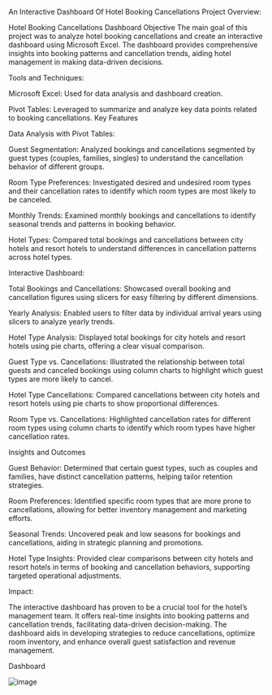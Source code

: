 An Interactive Dashboard Of Hotel Booking Cancellations Project Overview: 

Hotel Booking Cancellations Dashboard Objective The main goal of this project was to analyze hotel booking cancellations and create an interactive dashboard using Microsoft Excel. The dashboard provides comprehensive insights into booking patterns and cancellation trends, aiding hotel management in making data-driven decisions.

Tools and Techniques:


Microsoft Excel: Used for data analysis and dashboard creation.

 Pivot Tables: Leveraged to summarize and analyze key data points related to booking cancellations. 
Key Features 

Data Analysis with Pivot Tables:

Guest Segmentation: Analyzed bookings and cancellations segmented by guest types (couples, families, singles) to understand the cancellation behavior of different groups. 

Room Type Preferences: Investigated desired and undesired room types and their cancellation rates to identify which room types are most likely to be canceled.

 Monthly Trends: Examined monthly bookings and cancellations to identify seasonal trends and patterns in booking behavior.

 Hotel Types: Compared total bookings and cancellations between city hotels and resort hotels to understand differences in cancellation patterns across hotel types. 


Interactive Dashboard:

Total Bookings and Cancellations: Showcased overall booking and cancellation figures using slicers for easy filtering by different dimensions.

 Yearly Analysis: Enabled users to filter data by individual arrival years using slicers to analyze yearly trends. 
 
 Hotel Type Analysis: Displayed total bookings for city hotels and resort hotels using pie charts, offering a clear visual comparison.

 Guest Type vs. Cancellations: Illustrated the relationship between total guests and canceled bookings using column charts to highlight which guest types are more likely to cancel. 

Hotel Type Cancellations: Compared cancellations between city hotels and resort hotels using pie charts to show proportional differences.

 Room Type vs. Cancellations: Highlighted cancellation rates for different room types using column charts to identify which room types have higher cancellation rates.

 Insights and Outcomes 

Guest Behavior: Determined that certain guest types, such as couples and families, have distinct cancellation patterns, helping tailor retention strategies.

 Room Preferences: Identified specific room types that are more prone to cancellations, allowing for better inventory management and marketing efforts. 

Seasonal Trends: Uncovered peak and low seasons for bookings and cancellations, aiding in strategic planning and promotions. 

Hotel Type Insights: Provided clear comparisons between city hotels and resort hotels in terms of booking and cancellation behaviors, supporting targeted operational adjustments. 


Impact:

 The interactive dashboard has proven to be a crucial tool for the hotel’s management team. It offers real-time insights into booking patterns and cancellation trends, facilitating data-driven decision-making. The dashboard aids in developing strategies to reduce cancellations, optimize room inventory, and enhance overall guest satisfaction and revenue management.

Dashboard

![image](https://github.com/piyasikundu97/piyasi/assets/172350221/b6e2db54-c2fa-4114-ac40-9d125f0e01db)
